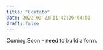 ```yaml
---
title: "Contato"
date: 2022-03-23T11:42:26-04:00
draft: false
---
```


Coming Soon - need to build a form.
